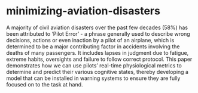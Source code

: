 # minimizing-aviation-disasters
A majority of civil aviation disasters over the past few decades (58%) has been attributed to ‘Pilot Error’ - a phrase generally used to describe wrong decisions, actions or even inaction by a pilot of an airplane, which is determined to be a major contributing factor in accidents involving the deaths of many passengers. It includes lapses in judgment due to fatigue, extreme habits, oversights and failure to follow correct protocol. This paper demonstrates how we can use pilots’ real-time physiological metrics to determine and predict their various cognitive states, thereby developing a model that can be installed in warning systems to ensure they are fully focused on to the task at hand.

